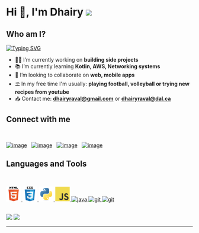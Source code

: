 
# Hi 👋, I'm Dhairy <img height="40" src="https://media.giphy.com/media/Vf3ZKdillTMOOaOho0/giphy.gif">

## Who am I?

 [![Typing SVG](https://readme-typing-svg.herokuapp.com?font=Poppins&vCenter=true&lines=A+Computer+Science+Student;React+Developer;Aspiring+Chef+%3AP)](https://git.io/typing-svg)

- 👨‍💻 I’m currently working on **building side projects**
- 📚 I’m currently learning **Kotlin, AWS, Networking systems**
- 👐 I’m looking to collaborate on **web, mobile apps**
- ⛱️ In my free time I'm usually: **playing football, volleyball or trying new recipes from youtube**
- 📥 Contact me: **dhairyraval@gmail.com** or **dhairyraval@dal.ca**


## Connect with me

<br>

[![image](https://img.shields.io/badge/LinkedIn-0077B5?style=for-the-badge&logo=linkedin&logoColor=white)](https://www.linkedin.com/in/dhairy-raval-2896b219a/) &nbsp;
[![image](https://img.shields.io/badge/Instagram-E4405F?style=for-the-badge&logo=instagram&logoColor=white)](https://www.instagram.com/dhairy_raval/) &nbsp;
[![image](https://img.shields.io/badge/Twitter-1DA1F2?style=for-the-badge&logo=twitter&logoColor=white)](https://twitter.com/Dhairyraval) &nbsp;
[![image](https://img.shields.io/badge/Gmail-D14836?style=for-the-badge&logo=gmail&logoColor=white)](mailto:dhairyraval@gmail.com)


## Languages and Tools
<br>


<p> 
  <a href="https://www.w3.org/html/" target="_blank"> 
    <img src="https://raw.githubusercontent.com/devicons/devicon/master/icons/html5/html5-original-wordmark.svg" alt="html5" width="40" height="40"/> 
  </a>
  <a href="https://www.w3schools.com/css/" target="_blank"> 
    <img src="https://raw.githubusercontent.com/devicons/devicon/master/icons/css3/css3-original-wordmark.svg" alt="css3" width="40" height="40"/> 
  </a> 
  <a href="https://www.python.org" target="_blank"> 
    <img src="https://raw.githubusercontent.com/devicons/devicon/master/icons/python/python-original.svg" alt="python" width="40" height="40"/> 
  </a>  
  <a href="https://developer.mozilla.org/en-US/docs/Web/JavaScript" target="_blank"> 
    <img src="https://raw.githubusercontent.com/devicons/devicon/master/icons/javascript/javascript-original.svg" alt="javascript" width="40" height="40"/> 
  </a> 
  <a href="https://www.oracle.com/java/" target="_blank"> 
    <img src="https://raw.githubusercontent.com/jmnote/z-icons/master/svg/java.svg" alt="java" width="40" height="40"/> 
  </a> 
  <a href="https://reactjs.org/" target="_blank"> 
    <img src="https://www.vectorlogo.zone/logos/reactjs/reactjs-icon.svg" alt="git" width="40" height="40"/> 
  </a>
  <a href="https://www.php.net/" target="_blank"> 
    <img src="https://www.vectorlogo.zone/logos/php/php-icon.svg" alt="git" width="40" height="40"/> 
  </a>
</p>

<br>
<div>
  <img height= "150" src="https://github-readme-stats.vercel.app/api?username=dhairyraval&theme=react&show_icons=true&include_all_commits=true" />
  <img height= "150" src="https://github-readme-stats.vercel.app/api/top-langs/?username=dhairyraval&theme=react&layout=compact" />
</div>

---
